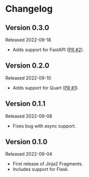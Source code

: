 # Changelog

## Version 0.3.0
Released 2022-09-18
* Adds support for FastAPI ([PR #2](https://github.com/sponsfreixes/jinja2-fragments/pull/2)).

## Version 0.2.0
Released 2022-09-10
* Adds support for Quart ([PR #1](https://github.com/sponsfreixes/jinja2-fragments/pull/1)).

## Version 0.1.1
Released 2022-09-08
* Fixes bug with async support.

## Version 0.1.0
Released 2022-09-04
* First release of Jinja2 Fragments.
* Includes support for Flask.
